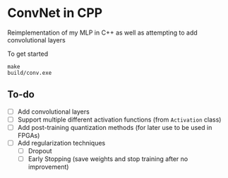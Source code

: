 # ConvNet in CPP

Reimplementation of my MLP in C++ as well as attempting to add convolutional layers

To get started

```
make
build/conv.exe
```

## To-do

- [ ] Add convolutional layers
- [ ] Support multiple different activation functions (from `Activation` class)
- [ ] Add post-training quantization methods (for later use to be used in FPGAs)
- [ ] Add regularization techniques
    - [ ] Dropout
    - [ ] Early Stopping (save weights and stop training after no improvement)